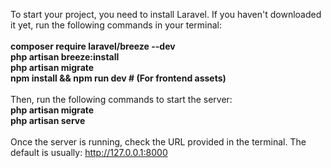 To start your project, you need to install Laravel. If you haven't downloaded it yet, run the following commands in your terminal:
<br><br>
<b>
composer require laravel/breeze --dev <br>
php artisan breeze:install <br>
php artisan migrate<br>
npm install && npm run dev # (For frontend assets)<br>
</b><br>
Then, run the following commands to start the server:
<br><b>
php artisan migrate<br>
php artisan serve<br>
<br></b>Once the server is running, check the URL provided in the terminal. The default is usually:
http://127.0.0.1:8000

